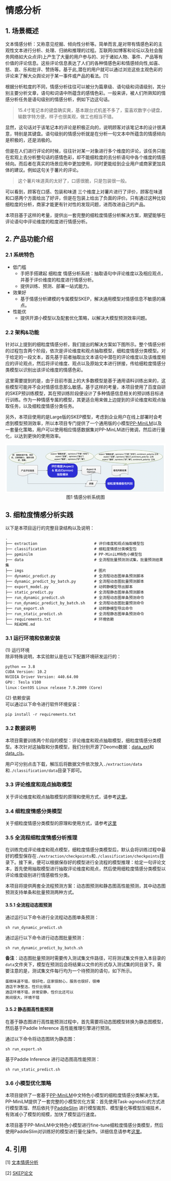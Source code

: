 # 情感分析

## 1. 场景概述

文本情感分析：又称意见挖掘、倾向性分析等。简单而言,是对带有情感色彩的主观性文本进行分析、处理、归纳和推理的过程。互联网(如博客和论坛以及社会服务网络如大众点评)上产生了大量的用户参与的、对于诸如人物、事件、产品等有价值的评论信息。这些评论信息表达了人们的各种情感色彩和情感倾向性,如喜、怒、哀、乐和批评、赞扬等。基于此,潜在的用户就可以通过浏览这些主观色彩的评论来了解大众舆论对于某一事件或产品的看法。[1]

根据分析粒度的不同，情感分析往往可以被分为篇章级、语句级和词语级别，其分别主要分析文章，语句和词语中所蕴含的感情色彩。一般来讲，被人们所熟知的情感分析任务是语句级别的情感分析，例如下边这句话。

> 15.4寸笔记本的键盘确实爽，基本跟台式机差不多了，蛮喜欢数字小键盘，输数字特方便，样子也很美观，做工也相当不错。

显然，这句话对于该笔记本的评论是积极正向的，说明顾客对该笔记本的设计很满意，特别是其键盘。语句级别的情感分析就是在分析一句文本中所蕴含的情感倾向是积极的，还是消极的。

但是在人们进行评论的时候，往往针对某一对象进行多个维度的评论，该任务只能在宏观上去分析整句话的感情色彩，却不能细粒度的去分析语句中各个维度的情感倾向。而后者在真实的场景应用中更加使用，同时更能给到企业用户或商家更加具体的建议。例如这句关于薯片的评论。

> 这个薯片味道真的太好了，口感很脆，只是包装很一般。

可以看到，顾客在口感、包装和味道 三个维度上对薯片进行了评价，顾客在味道和口感两个方面给出了好评，但是在包装上给出了负面的评价。只有通过这种比较细粒度的分析，商家才能更有针对性的发现问题，进而改进自己的产品。

本项目基于这样的考量，提供出一套完整的细粒度情感分析解决方案，期望能够在评论语句中评论维度的粒度进行情感分析。

## 2. 产品功能介绍

### 2.1 系统特色

- 低门槛
    - 手把手搭建起 细粒度 情感分析系统：抽取语句中评论维度以及相应观点，并基于评价维度的粒度进行情感分析。
    - 提供训练、预测、部署一站式能力。
- 效果好
    - 基于情感分析建模的专属模型SKEP，解决通用模型对情感信息不敏感的痛点。
- 性能优
    - 提供开源小模型以及配套优化策略，以解决大模型预测效率问题。

### 2.2 架构&功能

针对以上提到的细粒度情感分析，我们提出的解决方案如下图所示。整个情感分析的过程包含两个阶段，依次是评论维度和观点抽取模型，细粒度情感分类模型。对于给定的一段文本，首先基于前者抽取出文本语句中潜在的评论维度以及该维度相应的评论观点，然后将评论维度、观点以及原始文本进行拼接，传给细粒度情感分类模型以识别出该评论维度的情感色彩。

这里需要提到的是，由于目前市面上的大多数模型是基于通用语料训练出来的，这些模型可能并不会对情感信息那么敏感。基于这样的考量，本项目使用了百度自研的SKEP预训练模型，其在预训练阶段便设计了多种情感信息相关的预训练目标进行训练。作为一种情感专属的模型，其更适合用来做上边提到的评论维度和观点抽取任务，以及细粒度情感分类任务。

另外，本项目使用的是Large版的SKEP模型，考虑到企业用户在线上部署时会考虑到模型预测效率，所以本项目专门提供了一个通用版的小模型[PP-MiniLM](https://github.com/LiuChiachi/PaddleNLP/tree/add-ppminilm/examples/model_compression/PP-MiniLM)以及一套量化策略，用户可以使用相应情感数据集对PP-MinLM进行微调，然后进行量化，以达到更快的使用效率。

<center> <img src="./imgs/sentiment_system.png" /></center>
<center>图1 情感分析系统图 </center>


## 3. 细粒度情感分析实践

以下是本项目运行的完整目录结构以及说明：

```shell
.
├── extraction                         # 评价维度和观点抽取模型包
├── classification                     # 细粒度情感分类模型包
├── ppminilm                           # PP-MiniLM特色小模型包
├── data                               # 全流程批量预测测试集，批量预测结果集
├── imgs                               # 图片
├── dynamic_predict.py                 # 全流程动态图单条预测脚本
├── dynamic_predict_by_batch.py        # 全流程动态图批量预测脚本
├── export_model.py                    # 动转静模型导出脚本
├── static_predict.py                  # 全流程静态图单条预测脚本
├── run_dynamic_predict.sh             # 全流程动态图单条预测命令
├── run_dynamic_predict_by_batch.sh    # 全流程动态图批量预测命令
├── run_export.sh                      # 动转静模型导出命令
├── run_static_predict.sh              # 全流程静态图单条预测命令
├── requirements.txt                   # 环境依赖
└── README.md
```

### 3.1 运行环境和依赖安装
(1) 运行环境  
除非特殊说明，本实验默认是在以下配置环境研发运行的：
```shell
python == 3.8
CUDA Version: 10.2
NVIDIA Driver Version: 440.64.00
GPU： Tesla V100
linux：CentOS Linux release 7.9.2009 (Core)
```
(2) 依赖安装  
可以通过以下命令进行软件环境安装：
```shell
pip install -r requirements.txt
```

### 3.2 数据说明
本项目需要训练两个阶段的模型：评论维度和观点抽取模型，细粒度情感分类模型。本次针对这抽取和分类模型，我们分别开源了Deomo数据：[data_ext](https://bj.bcebos.com/v1/paddlenlp/data/data_ext.tar.gz)和[data_cls](https://bj.bcebos.com/v1/paddlenlp/data/data_cls.tar.gz)。

用户可分别点击下载，解压后将数据文件依次放入`./extraction/data`和`./classification/data`目录下即可。

### 3.3 评论维度和观点抽取模型
关于评论维度和观点抽取模型的原理和使用方式，请参考[这里](extraction/README.md)。

### 3.4 细粒度情感分类模型
关于细粒度情感分类模型的原理和使用方式，请参考[这里](classification/README.md)


### 3.5 全流程细粒度情感分析推理
在训练完成评论维度和观点模型，细粒度情感分类模型后，默认会将训练过程中最好的模型保存在`./extraction/checkpoints`和`./classification/checkpoints`目录下。接下来，便可以根据保存好的模型进行全流程的模型推理：给定一句评论文本，首先使用抽取模型进行抽取评论维度和观点，然后使用细粒度情感分类模型以评论维度级别进行情感极性分类。

本项目将提供两套全流程预测方案：动态图预测和静态图高性能预测，其中动态图预测支持单条和批量预测两种方式。

#### 3.5.1 全流程动态图预测
通过运行以下命令进行全流程动态图单条预测：
```shell
sh run_dynamic_predict.sh
```

通过运行以下命令进行动态图批量预测：
```shell
sh run_dynamic_predict_by_batch.sh
```
**备注**：动态图批量预测时需要传入测试集文件路径，可将测试集文件放入本目录的`data`文件夹下，模型在预测后会将结果以文件的形式存入测试集的同目录下。需要注意的是，测试集文件每行均为一个待预测的语句，如下所示。
```
蛋糕味道不错，很好吃，店家很耐心，服务也很好，很棒
酒店干净整洁，性价比很高
酒店环境不错，非常安静，性价比还可以
房间很大，环境不错
```

#### 3.5.2 静态图高性能预测
在基于静态图进行高性能预测过程中，首先需要将动态图模型转换为静态图模型，然后基于Paddle Inference 高性能推理引擎进行预测。

通过以下命令将动态图转为静态图：
```shell
sh run_export.sh
```

基于Paddle Inference 进行动态图高性能预测：
```shell
sh run_static_predict.sh
```

### 3.6 小模型优化策略
本项目提供了一套基于[PP-MiniLM](https://github.com/LiuChiachi/PaddleNLP/tree/add-ppminilm/examples/model_compression/PP-MiniLM)中文特色小模型的细粒度情感分类解决方案。PP-MiniLM提供了一套完整的小模型优化方案：首先使用Task-agnostic的方式进行模型蒸馏、然后依托于[PaddleSlim](https://github.com/PaddlePaddle/PaddleSlim) 进行模型裁剪、模型量化等模型压缩技术，有效减小了模型的规模，加快了模型运行速度。

本项目基于PP-MiniLM中文特色小模型进行fine-tune细粒度情感分类模型，然后使用PaddleSlim对训练好的模型进行量化操作。详细信息请参考[这里](./ppminilm/README.md)。


## 4. 引用

[1]  [文本情感分析](https://baike.baidu.com/item/%E6%96%87%E6%9C%AC%E6%83%85%E6%84%9F%E5%88%86%E6%9E%90/19431243?fr=aladdin)

[2] [SKEP论文](https://aclanthology.org/2020.acl-main.374.pdf)
